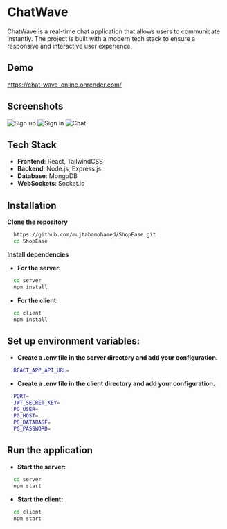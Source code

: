 <!--![Sign up](https://i.postimg.cc/c19dsbFZ/Chat-Logo.png)-->
# ChatWave

ChatWave is a real-time chat application that allows users to communicate instantly. The project is built with a modern tech stack to ensure a responsive and interactive user experience.

## Demo

https://chat-wave-online.onrender.com/


## Screenshots

![Sign up](https://i.postimg.cc/5yqdTGtW/Pic-1.png)
![Sign in](https://i.postimg.cc/DfqTSWPp/Pic-2.png)
![Chat](https://i.postimg.cc/28rfhzHk/Pic-3.png)

## Tech Stack

- **Frontend**: React, TailwindCSS
- **Backend**: Node.js, Express.js
- **Database**: MongoDB
- **WebSockets**: Socket.io

## Installation

**Clone the repository**
```bash
  https://github.com/mujtabamohamed/ShopEase.git
  cd ShopEase
```

**Install dependencies**
- **For the server:**
```bash
  cd server
  npm install

```
- **For the client:**
```bash
  cd client
  npm install
```

## Set up environment variables:

- **Create a .env file in the server directory and add your configuration.**
```bash
  REACT_APP_API_URL=
```

- **Create a .env file in the client directory and add your configuration.**
```bash
  PORT=
  JWT_SECRET_KEY=
  PG_USER=
  PG_HOST=
  PG_DATABASE=
  PG_PASSWORD=

```

## Run the application

- **Start the server:**
```bash
  cd server
  npm start
```

- **Start the client:**
```bash
  cd client
  npm start
```

